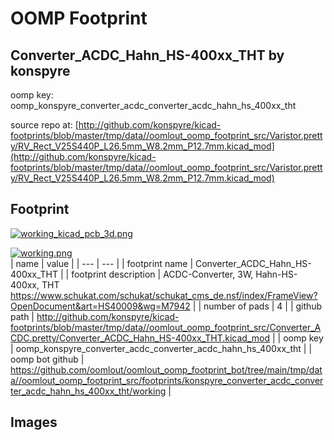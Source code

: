 # OOMP Footprint  
## Converter_ACDC_Hahn_HS-400xx_THT  by konspyre  
  
oomp key: oomp_konspyre_converter_acdc_converter_acdc_hahn_hs_400xx_tht  
  
source repo at: [http://github.com/konspyre/kicad-footprints/blob/master/tmp/data//oomlout_oomp_footprint_src/Varistor.pretty/RV_Rect_V25S440P_L26.5mm_W8.2mm_P12.7mm.kicad_mod](http://github.com/konspyre/kicad-footprints/blob/master/tmp/data//oomlout_oomp_footprint_src/Varistor.pretty/RV_Rect_V25S440P_L26.5mm_W8.2mm_P12.7mm.kicad_mod)  
## Footprint  
  
[![working_kicad_pcb_3d.png](working_kicad_pcb_3d_600.png)](working_kicad_pcb_3d.png)  
  
[![working.png](working_600.png)](working.png)  
| name | value | 
| --- | --- | 
| footprint name | Converter_ACDC_Hahn_HS-400xx_THT | 
| footprint description | ACDC-Converter, 3W, Hahn-HS-400xx, THT https://www.schukat.com/schukat/schukat_cms_de.nsf/index/FrameView?OpenDocument&art=HS40009&wg=M7942 | 
| number of pads | 4 | 
| github path | http://github.com/konspyre/kicad-footprints/blob/master/tmp/data//oomlout_oomp_footprint_src/Converter_ACDC.pretty/Converter_ACDC_Hahn_HS-400xx_THT.kicad_mod | 
| oomp key | oomp_konspyre_converter_acdc_converter_acdc_hahn_hs_400xx_tht | 
| oomp bot github | https://github.com/oomlout/oomlout_oomp_footprint_bot/tree/main/tmp/data//oomlout_oomp_footprint_src/footprints/konspyre_converter_acdc_converter_acdc_hahn_hs_400xx_tht/working | 
## Images  
